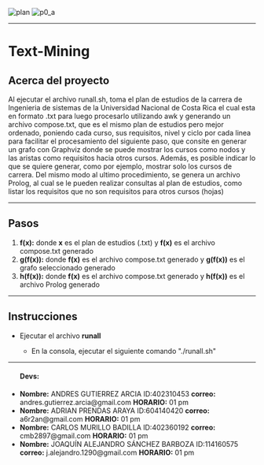 ![plan](https://user-images.githubusercontent.com/16330583/44313725-a9a9d100-a3ca-11e8-82e8-9a5b2289e323.png)
![p0_a](https://user-images.githubusercontent.com/16330583/44546355-e6304200-a6d4-11e8-93a0-0c1ba32641ab.png)
<hr>

<h1>Text-Mining</h1>

<h2>Acerca del proyecto</h2>
<p>Al ejecutar el archivo runall.sh, toma el plan de estudios de la carrera de Ingenieria de sistemas de la Universidad Nacional de Costa Rica el cual esta en formato .txt para luego procesarlo utilizando awk y generando un archivo compose.txt, que es el mismo plan de estudios pero mejor ordenado, poniendo cada curso, sus requisitos, nivel y ciclo por cada linea para facilitar el procesamiento del siguiente paso, que consite en generar un grafo con Graphviz donde se puede mostrar los cursos como nodos y las aristas como requisitos hacia otros cursos. Además, es posible indicar lo que se quiere generar, como por ejemplo, mostrar solo los cursos de carrera. Del mismo modo al ultimo procedimiento, se genera un archivo Prolog, al cual se le pueden realizar consultas al plan de estudios, como listar los requisitos que no son requisitos para otros cursos (hojas)</p>

<hr>

<h2>Pasos</h2>
<ol>
  <li> <b>f(x):</b> donde <b>x</b> es el plan de estudios (.txt) y <b>f(x)</b> es el archivo compose.txt generado</li>
  <li> <b>g(f(x)):</b> donde <b>f(x)</b> es el archivo compose.txt generado y <b>g(f(x))</b> es el grafo seleccionado generado</li>
  <li> <b>h(f(x)):</b> donde <b>f(x)</b> es el archivo compose.txt generado y <b>h(f(x))</b> es el archivo Prolog generado</li>
</ol>


<hr>

<h2>Instrucciones</h2>
  <ul>
    <li> Ejecutar el archivo <b> runall</b> </li>
      <ul>
        <li> En la consola, ejecutar el siguiente comando "./runall.sh" </li>
      </ul>
  </ul>
  
<hr>

<ul>
  <h4><span>Devs:</span></h4>
  <li> <b>Nombre:</b> ANDRES GUTIERREZ ARCIA ID:402310453 <b>correo:</b> andres.gutierrez.arcia@gmail.com <b>HORARIO:</b> 01 pm <l/i> 
  <li> <b>Nombre:</b> ADRIAN PRENDAS ARAYA ID:604140420 <b>correo:</b> a6r2an@gmail.com <b>HORARIO:</b> 01 pm </li> 
  <li> <b>Nombre:</b> CARLOS MURILLO BADILLA ID:402360192 <b>correo:</b> cmb2897@gmail.com <b>HORARIO:</b> 01 pm </li> 
  <li> <b>Nombre:</b> JOAQUÍN ALEJANDRO SÁNCHEZ BARBOZA ID:114160575 <b>correo:</b> j.alejandro.1290@gmail.com <b>HORARIO:</b> 01 pm </li> 
</ul>
